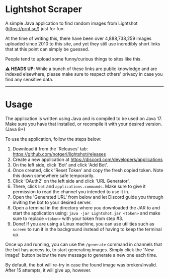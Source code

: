 # Lightshot Scraper
A simple Java application to find random images from Lightshot (https://prnt.sc/) just for fun.

At the time of writing this, there have been over 4,888,738,259 images uploaded since 2010 to this site, and yet they still use incredibly short links that at this point can simply be guessed.

People tend to upload some funny/curious things to sites like this.

⚠ **HEADS UP**: While a bunch of these links are public knowledge and are indexed elsewhere, please make sure to respect others' privacy in case you find any sensitive data.

---

# Usage
The application is written using Java and is compiled to be used on Java 17. Make sure you have that installed, or recompile it with your desired version. (Java 8+)

To use the application, follow the steps below:
1. Download it from the 'Releases' tab: https://github.com/notgeri/lightshot/releases
2. Create a new application at https://discord.com/developers/applications
3. On the left side, click 'Bot' and click 'Add Bot'.
4. Once created, click 'Reset Token' and copy the fresh copied token. Note this down somewhere safe temporarily.
5. Click 'OAuth2' on the left side and click 'URL Generator'.
6. There, click `bot` and `applications.commands`. Make sure to give it permission to read the channel you intended to use it in.
7. Open the 'Generated URL' from below and let Discord guide you through inviting the bot to your desired server. 
8. Open a terminal in the directory where you downloaded the JAR to and start the application using: `java -jar Lightshot.jar <token>` and make sure to replace `<token>` with your token from step #3.
9. Done! If you are using a Linux machine, you can use utilities such as `screen` to run it in the background instead of having to keep the terminal up.

Once up and running, you can use the `/generate` command in channels that the bot has access to, to start generating images. 
Simply click the 'New image!' button below the new message to generate a new one each time.

By default, the bot will re-try in case the found image was broken/invalid. After 15 attempts, it will give up, however.
